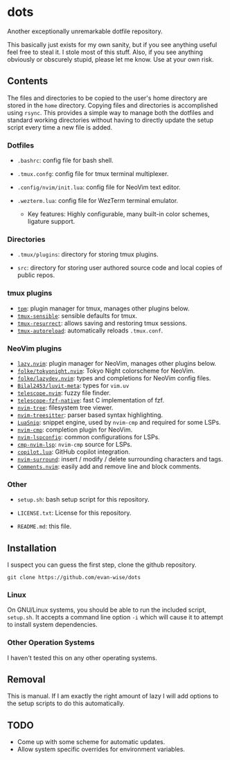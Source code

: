# dots

Another exceptionally unremarkable dotfile repository.

This basically just exists for my own sanity, but if you see anything useful
feel free to steal it. I stole most of this stuff. Also, if you see anything
obviously or obscurely stupid, please let me know. Use at your own risk.

## Contents

The files and directories to be copied to the user's home directory are stored
in the `home` directory. Copying files and directories is accomplished using
`rsync`. This provides a simple way to manage both the dotfiles and standard
working directories without having to directly update the setup script every
time a new file is added.

### Dotfiles

- `.bashrc`: config file for bash shell.

- `.tmux.confg`: config file for tmux terminal multiplexer.

- `.config/nvim/init.lua`: config file for NeoVim text editor.

- `.wezterm.lua`: config file for WezTerm terminal emulator.
  - Key features: Highly configurable, many built-in color schemes, ligature support.

### Directories

- `.tmux/plugins`: directory for storing tmux plugins.

- `src`: directory for storing user authored source code and local copies of public repos.

### tmux plugins

- [`tpm`][tpm]: plugin manager for tmux, manages other plugins below.
- [`tmux-sensible`][tmux-sensible]: sensible defaults for tmux.
- [`tmux-resurrect`][tmux-resurrect]: allows saving and restoring tmux sessions.
- [`tmux-autoreload`][tmux-autoreload]: automatically reloads `.tmux.conf`.

### NeoVim plugins

- [`lazy.nvim`][lazy.nvim]: plugin manager for NeoVim, manages other plugins below.
- [`folke/tokyonight.nvim`][tokyonight.nvim]: Tokyo Night colorscheme for NeoVim.
- [`folke/lazydev.nvim`][lazydev.nvim]: types and completions for NeoVim config files.
- [`Bilal2453/luvit-meta`][luvit-meta]: types for `vim.uv`
- [`telescope.nvim`][telescope.nvim]: fuzzy file finder.
- [`telescope-fzf-native`][telescope-fzf-native]: fast C implementation of
  fzf.
- [`nvim-tree`][nvim-tree]: filesystem tree viewer.
- [`nvim-treesitter`][nvim-treesitter]: parser based syntax highlighting.
- [`LuaSnip`][LuaSnip]: snippet engine, used by `nvim-cmp` and required for some LSPs.
- [`nvim-cmp`][nvim-cmp]: completion plugin for NeoVim.
- [`nvim-lspconfig`][nvim-lspconfig]: common configurations for LSPs.
- [`cmp-nvim-lsp`][cmp-nvim-lsp]: `nvim-cmp` source for LSPs.
- [`copilot.lua`][copilot.lua]: GitHub copilot integration.
- [`nvim-surround`][nvim-surround]: insert / modify / delete surrounding characters and tags.
- [`Comments.nvim`][Comments.nvim]: easily add and remove line and block comments.

### Other

- `setup.sh`: bash setup script for this repository.

- `LICENSE.txt`: License for this repository.

- `README.md`: this file.

## Installation

I suspect you can guess the first step, clone the github repository.

    git clone https://github.com/evan-wise/dots

### Linux

On GNU/Linux systems, you should be able to run the included script, `setup.sh`.
It accepts a command line option `-i` which will cause it to attempt to install
system dependencies.

### Other Operation Systems

I haven't tested this on any other operating systems.

## Removal

This is manual. If I am exactly the right amount of lazy I will add options to
the setup scripts to do this automatically.

## TODO

- Come up with some scheme for automatic updates.
- Allow system specific overrides for environment variables.

<!-- References -->

[tpm]: https://github.com/tmux-plugins/tpm
[tmux-sensible]: https://github.com/tmux-plugins/tmux-sensible
[tmux-resurrect]: https://github.com/tmux-plugins/tmux-resurrect
[tmux-autoreload]: https://github.com/b0o/tmux-autoreload
[lazy.nvim]: https://github.com/folke/lazy.nvim
[lazydev.nvim]: https://github.com/folke/lazydev.nvim
[tokyonight.nvim]: https://github.com/folke/tokyonight.nvim
[luvit-meta]: https://github.com/Bilal2453/luvit-meta
[solarized.nvim]: https://github.com/maxmx03/solarized.nvim
[telescope.nvim]: https://github.com/nvim-telescope/telescope.nvim
[telescope-fzf-native]: https://github.com/nvim-telescope/telescope-fzf-native.nvim
[nvim-tree]: https://github.com/nvim-tree/nvim-tree.lua
[nvim-treesitter]: https://github.com/nvim-treesitter/nvim-treesitter
[LuaSnip]: https://github.com/L3MON4D3/LuaSnip
[nvim-cmp]: https://github.com/hrsh7th/nvim-cmp
[nvim-lspconfig]: https://github.com/neovim/nvim-lspconfig
[cmp-nvim-lsp]: https://github.com/hrsh7th/cmp-nvim-lsp
[copilot.lua]: https://github.com/zbirenbaum/copilot.lua
[nvim-surround]: https://github.com/kylechui/nvim-surround
[Comments.nvim]: https://github.com/numToStr/Comment.nvim
